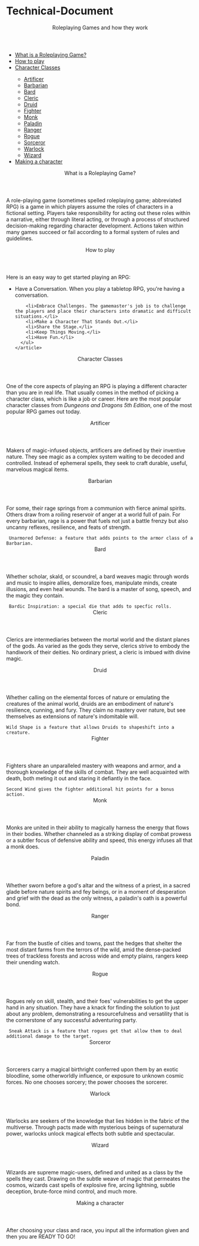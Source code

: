 # Technical-Document
<script src="https://cdn.freecodecamp.org/testable-projects-fcc/v1/bundle.js"></script>
<nav id="navbar">
  <header>Roleplaying Games and how they work</header>
  <ul>
    <li><a class="nav-link" href="#What_is_a_Roleplaying_Game?"> What is a Roleplaying Game?</a></li>
    <li><a class="nav-link" href="#How_to_play"> How to play</a></li>
    <li><a class="nav-link" href="#Character_Classes"> Character Classes</a></li>
    <ul>
      <li><a class="nav-link" href="#Artificer">Artificer</a></li>
      <li><a class="nav-link" href="#Barbarian"> Barbarian</a></li>
      <li><a class="nav-link" href="#Bard">Bard</a></li>
      <li><a class="nav-link" href="#Cleric">Cleric</a></li>
      <li><a class="nav-link" href="#Druid">Druid</a></li>
      <li><a class="nav-link" href="#Fighter">Fighter</a></li>
      <li><a class="nav-link" href="#Monk">Monk</a></li>
      <li><a class="nav-link" href="#Paladin">Paladin</a></li>
      <li><a class="nav-link" href="#Ranger">Ranger</a></li>
      <li><a class="nav-link" href="#Rogue">Rogue</a></li>
      <li><a class="nav-link" href="#Sorceror">Sorceror</a></li>
      <li><a class="nav-link" href="#Warlock">Warlock</a></li>
      <li><a class="nav-link" href="#Wizard">Wizard</a></li>
    </ul>
    <li><a class="nav-link" href="#Making_a_character">Making a character</a></li>
  </ul>
</nav>
<main id="main-doc">
  <section class="main-section" id="What_is_a_Roleplaying_Game?">
    <header>What is a Roleplaying Game?</header>
    <article>
      <p> A role-playing game (sometimes spelled roleplaying game; abbreviated RPG) is a game in which players assume the roles of characters in a fictional setting. Players take responsibility for acting out these roles within a narrative, either through literal acting, or through a process of structured decision-making regarding character development. Actions taken within many games succeed or fail according to a formal system of rules and guidelines.</p>
    </article>
  </section>
  <section class="main-section" id="How_to_play">
    <header> How to play</header>
    <article>
      <p>Here is an easy way to get started playing an RPG:</p>
      <ul>
        <li>
          Have a Conversation. When you play a tabletop RPG, you're having a conversation. </li>

        <li>Embrace Challenges. The gamemaster's job is to challenge the players and place their characters into dramatic and difficult situations.</li>
        <li>Make a Character That Stands Out.</li>
        <li>Share the Stage.</li>
        <li>Keep Things Moving.</li>
        <li>Have Fun.</li>
      </ul>
    </article>
  </section>
  <section class="main-section" id="Character_Classes">
    <header>Character Classes</header>
    <article>
      <p>One of the core aspects of playing an RPG is playing a different character than you are in real life. That usually comes in the method of picking a character class, which is like a job or career. Here are the most popular character classes from <em> Dungeons and Dragons 5th Edition</em>, one of the most popular RPG games out today.</p>
    </article>
  </section>
  <section class="main-section" id="Artificer">
    <header> Artificer</header>
    <article>
      <p>Makers of magic-infused objects, artificers are defined by their inventive nature. They see magic as a complex system waiting to be decoded and controlled. Instead of ephemeral spells, they seek to craft durable, useful, marvelous magical items.</p>
    </article>
  </section>
  <section class="main-section" id="Barbarian">
    <header>Barbarian</header>
    <article>
      <p>For some, their rage springs from a communion with fierce animal spirits. Others draw from a roiling reservoir of anger at a world full of pain. For every barbarian, rage is a power that fuels not just a battle frenzy but also uncanny reflexes, resilience, and feats of strength.</p>
      <code> Unarmored Defense: a feature that adds points to the armor class of a Barbarian.</code>
    </article>
  </section>
  <section class="main-section" id="Bard">
    <header> Bard</header>
    <article>
      <p>Whether scholar, skald, or scoundrel, a bard weaves magic through words and music to inspire allies, demoralize foes, manipulate minds, create illusions, and even heal wounds. The bard is a master of song, speech, and the magic they contain.</p>
      <code> Bardic Inspiration: a special die that adds to specfic rolls.</code>
    </article>
  </section>
  <section class="main-section" id="Cleric">
    <header> Cleric</header>
    <article>
      <p>Clerics are intermediaries between the mortal world and the distant planes of the gods. As varied as the gods they serve, clerics strive to embody the handiwork of their deities. No ordinary priest, a cleric is imbued with divine magic.</p>
    </article>
  </section>
  <section class="main-section" id="Druid">
    <header> Druid</header>
    <article>
      <p>
        Whether calling on the elemental forces of nature or emulating the creatures of the animal world, druids are an embodiment of nature's resilience, cunning, and fury. They claim no mastery over nature, but see themselves as extensions of nature's indomitable will.</p>
      <code>Wild Shape is a feature that allows Druids to shapeshift into a creature.</code>
    </article>
  </section>
  <section class="main-section" id="Fighter">
    <header> Fighter</header>
    <article>
      <p>Fighters share an unparalleled mastery with weapons and armor, and a thorough knowledge of the skills of combat. They are well acquainted with death, both meting it out and staring it defiantly in the face.</p>
      <code>Second Wind gives the fighter additional hit points for a bonus action.</code>
    </article>
  </section>
  <section class="main-section" id="Monk">
    <header> Monk</header>
    <article>
      <p>Monks are united in their ability to magically harness the energy that flows in their bodies. Whether channeled as a striking display of combat prowess or a subtler focus of defensive ability and speed, this energy infuses all that a monk does.</p>
    </article>
  </section>
  <section class="main-section" id="Paladin">
    <header>Paladin</header>
    <article>
      <p>Whether sworn before a god's altar and the witness of a priest, in a sacred glade before nature spirits and fey beings, or in a moment of desperation and grief with the dead as the only witness, a paladin's oath is a powerful bond.</p>
    </article>
  </section>
  <section class="main-section" id="Ranger">
    <header>Ranger</header>
    <article>
      <p>Far from the bustle of cities and towns, past the hedges that shelter the most distant farms from the terrors of the wild, amid the dense-packed trees of trackless forests and across wide and empty plains, rangers keep their unending watch.</p>
    </article>
  </section>
  <section class="main-section" id="Rogue">
    <header> Rogue</header>
    <article>
      <p>Rogues rely on skill, stealth, and their foes' vulnerabilities to get the upper hand in any situation. They have a knack for finding the solution to just about any problem, demonstrating a resourcefulness and versatility that is the cornerstone of any successful adventuring party.</p>
      <code> Sneak Attack is a feature that rogues get that allow them to deal additional damage to the target.</code>
    </article>
  </section>
  <section class="main-section" id="Sorceror">
    <header>Sorceror</header>
    <article>
      <p>Sorcerers carry a magical birthright conferred upon them by an exotic bloodline, some otherworldly influence, or exposure to unknown cosmic forces. No one chooses sorcery; the power chooses the sorcerer.</p>
    </article>
  </section>
  <section class="main-section" id="Warlock">
    <header> Warlock</header>
    <article>
      <p>Warlocks are seekers of the knowledge that lies hidden in the fabric of the multiverse. Through pacts made with mysterious beings of supernatural power, warlocks unlock magical effects both subtle and spectacular.</p>
    </article>
  </section>
  <section class="main-section" id="Wizard">
    <header> Wizard</header>
    <article>
      <p>Wizards are supreme magic-users, defined and united as a class by the spells they cast. Drawing on the subtle weave of magic that permeates the cosmos, wizards cast spells of explosive fire, arcing lightning, subtle deception, brute-force mind control, and much more.</p>
    </article>
  </section>
  <section class="main-section" id="Making_a_character">
    <header>Making a character</header>
    <article>
      <p>
        After choosing your class and race, you input all the information given and then you are READY TO GO!</p>
    </article>
  </section>
</main>
